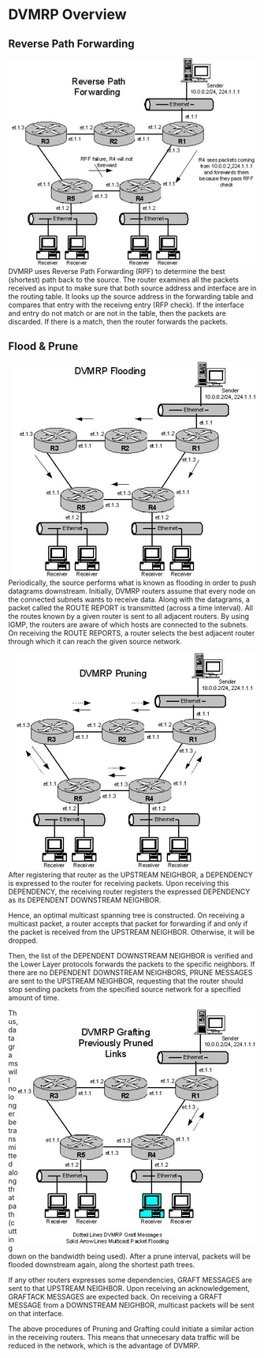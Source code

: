 DVMRP Overview
==============

Reverse Path Forwarding
-----------------------

<img align="right" src="RPF.jpg" alt="RPF illustrated">

DVMRP uses Reverse Path Forwarding (RPF) to determine the best
(shortest) path back to the source. The router examines all the packets
received as input to make sure that both source address and interface
are in the routing table. It looks up the source address in the
forwarding table and compares that entry with the receivng entry (RFP
check). If the interface and entry do not match or are not in the table,
then the packets are discarded. If there is a match, then the router
forwards the packets.

 
Flood & Prune
-------------

<img align="right" src="FLOODING.jpg" alt="Flooding illustrated">

Periodically, the source performs what is known as flooding in order to
push datagrams downstream. Initially, DVMRP routers assume that every
node on the connected subnets wants to receive data. Along with the
datagrams, a packet called the ROUTE REPORT is transmitted (across a
time interval). All the routes known by a given router is sent to all
adjacent routers. By using IGMP, the routers are aware of which hosts
are connected to the subnets. On receiving the ROUTE REPORTS, a router
selects the best adjacent router through which it can reach the given
source network.

<img align="right" src="PRUNING.jpg" alt="Pruning illustrated">

After registering that router as the UPSTREAM NEIGHBOR, a DEPENDENCY is
expressed to the router for receiving packets. Upon receiving this
DEPENDENCY, the receiving router registers the expressed DEPENDENCY as
its DEPENDENT DOWNSTREAM NEIGHBOR.

Hence, an optimal multicast spanning tree is constructed. On receiving a
multicast packet, a router accepts that packet for forwarding if and
only if the packet is received from the UPSTREAM NEIGHBOR. Otherwise, it
will be dropped.

Then, the list of the DEPENDENT DOWNSTREAM NEIGHBOR is verified and the
Lower Layer protocols forwards the packets to the specific neighbors. If
there are no DEPENDENT DOWNSTREAM NEIGHBORS, PRUNE MESSAGES are sent to
the UPSTREAM NEIGHBOR, requesting that the router should stop sending
packets from the specified source network for a specified amount of
time.

<img align="right" src="GRAFTING.jpg" alt="Grafting illustrated">

Thus, datagrams will no longer be transmitted along that path (cutting
down on the bandwidth being used). After a prune interval, packets will
be flooded downstream again, along the shortest path trees.

If any other routers expresses some dependencies, GRAFT MESSAGES are
sent to that UPSTREAM NEIGHBOR. Upon receiving an acknowledgement,
GRAFTACK MESSAGES are expected back. On receiving a GRAFT MESSAGE from a
DOWNSTREAM NEIGHBOR, multicast packets will be sent on that interface.

The above procedures of Pruning and Grafting could initiate a similar
action in the receiving routers. This means that unnecesary data traffic
will be reduced in the network, which is the advantage of DVMRP.
